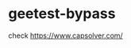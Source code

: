 # geetest-bypass
check https://www.capsolver.com/ 





















                             